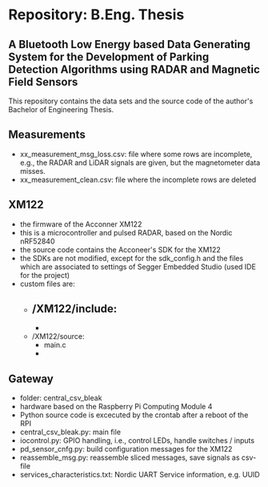 # Repository: B.Eng. Thesis

## A Bluetooth Low Energy based Data Generating System for the Development of Parking Detection Algorithms using RADAR and Magnetic Field Sensors

This repository contains the data sets and the source code of the author's Bachelor of Engineering Thesis.

## Measurements
- xx_measurement_msg_loss.csv: file where some rows are incomplete, e.g., the RADAR and LiDAR signals are given, but the magnetometer data misses.
- xx_measurement_clean.csv: file where the incomplete rows are deleted

## XM122
- the firmware of the Acconner XM122
- this is a microcontroller and pulsed RADAR, based on the Nordic nRF52840
- the source code contains the Acconeer's SDK for the XM122
- the SDKs are not modified, except for the sdk_config.h and the files which are associated to settings of Segger Embedded Studio (used IDE for the project)
- custom files are:
  - /XM122/include:
    - 
    -
  - /XM122/source:
    - main.c
    -

## Gateway
- folder: central_csv_bleak
- hardware based on the Raspberry Pi Computing Module 4
- Python source code is excecuted by the crontab after a reboot of the RPI
- central_csv_bleak.py: main file
- iocontrol.py: GPIO handling, i.e., control LEDs, handle switches / inputs
- pd_sensor_cnfg.py: build configuration messages for the XM122
- reassemble_msg.py: reassemble sliced messages, save signals as csv-file
- services_characteristics.txt: Nordic UART Service information, e.g. UUID
